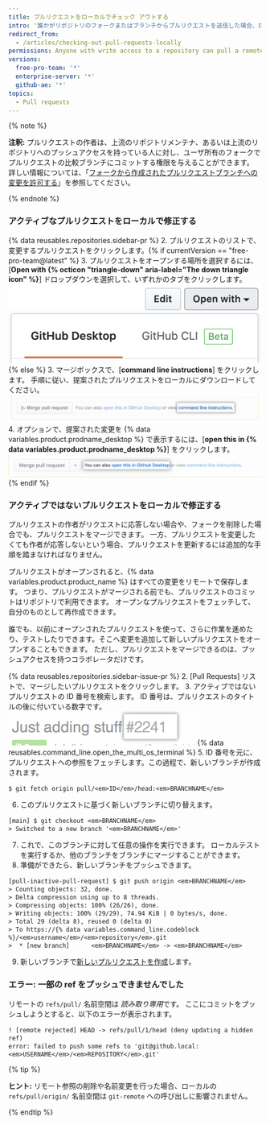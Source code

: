 ```yaml
---
title: プルリクエストをローカルでチェック アウトする
intro: '誰かがリポジトリのフォークまたはブランチからプルリクエストを送信した場合、ローカルでマージして、マージコンフリクトを解決するか、{% data variables.product.product_name %} でマージする前に変更をテストおよび検証できます。'
redirect_from:
  - /articles/checking-out-pull-requests-locally
permissions: Anyone with write access to a repository can pull a remote pull request down locally.
versions:
  free-pro-team: '*'
  enterprise-server: '*'
  github-ae: '*'
topics:
  - Pull requests
---
```


  {% note %}

  **注釈:** プルリクエストの作者は、上流のリポジトリメンテナ、あるいは上流のリポジトリへのプッシュアクセスを持っている人に対し、ユーザ所有のフォークでプルリクエストの比較ブランチにコミットする権限を与えることができます。 詳しい情報については、「[フォークから作成されたプルリクエストブランチへの変更を許可する](/articles/allowing-changes-to-a-pull-request-branch-created-from-a-fork)」を参照してください。

  {% endnote %}

### アクティブなプルリクエストをローカルで修正する

{% data reusables.repositories.sidebar-pr %}
2. プルリクエストのリストで、変更するプルリクエストをクリックします。{% if currentVersion == "free-pro-team@latest" %}
3. プルリクエストをオープンする場所を選択するには、[**Open with {% octicon "triangle-down" aria-label="The down triangle icon" %}**] ドロップダウンを選択して、いずれかのタブをクリックします。 ![Link to access command line pull request instructions](/assets/images/help/pull_requests/open-with-button.png){% else %}
3. マージボックスで、[**command line instructions**] をクリックします。 手順に従い、提案されたプルリクエストをローカルにダウンロードしてください。 ![コマンドラインのプルリクエスト手順へのリンク](/assets/images/help/pull_requests/pull_request_show_command_line_merge.png)
4. オプションで、提案された変更を {% data variables.product.prodname_desktop %} で表示するには、[**open this in {% data variables.product.prodname_desktop %}**] をクリックします。 ![Link to open a pull request locally in Desktop](/assets/images/help/desktop/open-pr-in-desktop.png){% endif %}

### アクティブではないプルリクエストをローカルで修正する

プルリクエストの作者がリクエストに応答しない場合や、フォークを削除した場合でも、プルリクエストをマージできます。 一方、プルリクエストを変更したくても作者が応答しないという場合、プルリクエストを更新するには追加的な手順を踏まなければなりません。

プルリクエストがオープンされると、{% data variables.product.product_name %} はすべての変更をリモートで保存します。 つまり、プルリクエストがマージされる前でも、プルリクエストのコミットはリポジトリで利用できます。 オープンなプルリクエストをフェッチして、自分のものとして再作成できます。

誰でも、以前にオープンされたプルリクエストを使って、さらに作業を進めたり、テストしたりできます。そこへ変更を追加して新しいプルリクエストをオープンすることもできます。 ただし、プルリクエストをマージできるのは、プッシュアクセスを持つコラボレータだけです。

{% data reusables.repositories.sidebar-issue-pr %}
2. [Pull Requests] リストで、マージしたいプルリクエストをクリックします。
3. アクティブではないプルリクエストの ID 番号を検索します。 ID 番号は、プルリクエストのタイトルの後に付いている数字です。 ![プルリクエストの ID 番号](/assets/images/help/pull_requests/pull_request_id_number.png)
{% data reusables.command_line.open_the_multi_os_terminal %}
5. ID 番号を元に、プルリクエストへの参照をフェッチします。この過程で、新しいブランチが作成されます。
  ```shell
  $ git fetch origin pull/<em>ID</em>/head:<em>BRANCHNAME</em>
  ```
6. このプルリクエストに基づく新しいブランチに切り替えます。
  ```shell
  [main] $ git checkout <em>BRANCHNAME</em>
  > Switched to a new branch '<em>BRANCHNAME</em>'
  ```
7. これで、このブランチに対して任意の操作を実行できます。 ローカルテストを実行するか、他のブランチをブランチにマージすることができます。
8. 準備ができたら、新しいブランチをプッシュできます。
  ```shell
  [pull-inactive-pull-request] $ git push origin <em>BRANCHNAME</em>
  > Counting objects: 32, done.
  > Delta compression using up to 8 threads.
  > Compressing objects: 100% (26/26), done.
  > Writing objects: 100% (29/29), 74.94 KiB | 0 bytes/s, done.
  > Total 29 (delta 8), reused 0 (delta 0)
  > To https://{% data variables.command_line.codeblock %}/<em>username</em>/<em>repository</em>.git
  >  * [new branch]      <em>BRANCHNAME</em> -> <em>BRANCHNAME</em>
  ```
9. 新しいブランチで[新しいプルリクエストを作成](/articles/creating-a-pull-request)します。

### エラー: 一部の ref をプッシュできませんでした

リモートの `refs/pull/` 名前空間は *読み取り専用*です。 ここにコミットをプッシュしようとすると、以下のエラーが表示されます。
```shell
! [remote rejected] HEAD -> refs/pull/1/head (deny updating a hidden ref)
error: failed to push some refs to 'git@github.local:<em>USERNAME</em>/<em>REPOSITORY</em>.git'
```

{% tip %}

**ヒント:** リモート参照の削除や名前変更を行った場合、ローカルの `refs/pull/origin/` 名前空間は `git-remote` への呼び出しに影響されません。

{% endtip %}
